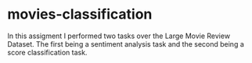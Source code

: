 # movies-classification
In this assigment I performed two tasks over the Large Movie Review Dataset. The first being a sentiment analysis task and the second being a score classification task.
